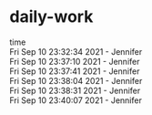 # daily-work  
time  
Fri Sep 10 23:32:34 2021 - Jennifer  
Fri Sep 10 23:37:10 2021 - Jennifer  
Fri Sep 10 23:37:41 2021 - Jennifer  
Fri Sep 10 23:38:04 2021 - Jennifer  
Fri Sep 10 23:38:31 2021 - Jennifer  
Fri Sep 10 23:40:07 2021 - Jennifer
  
